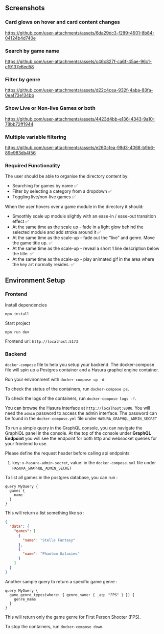 ## Screenshots

### Card glows on hover and card content changes



https://github.com/user-attachments/assets/6da29dc3-f289-4901-8b84-04124b4d740e


### Search by game name


https://github.com/user-attachments/assets/c46c827f-ca6f-45ae-96c1-cf9137e6ed58


### Filter by genre


https://github.com/user-attachments/assets/d22c4cea-932f-4aba-83fa-0eaf73e134bb


### Show Live or Non-live Games or both


https://github.com/user-attachments/assets/4423d4bb-e136-4343-9a10-78bb72ff1944


### Multiple variable filtering


https://github.com/user-attachments/assets/e260cfea-98d3-4068-b9b6-89e983db4f56


### Required Functionality

The user should be able to organise the directory content by:

- Searching for games by name ✅
- Filter by selecting a category from a dropdown ✅
- Toggling live/non-live games ✅

When the user hovers over a game module in the directory it should:

- Smoothly scale up module slightly with an ease-in / ease-out transition effect ✅
- At the same time as the scale up - fade in a light glow behind the selected module and add stroke around it ✅
- At the same time as the scale-up - fade out the “live” and genre. Move the game title up. ✅
- At the same time as the scale-up - reveal a short 1 line description below the title. ✅
- At the same time as the scale-up - play animated gif in the area where the key art normally resides. ✅

## Environment Setup

### Frontend

Install dependencies

`npm install`

Start project

`npm run dev`

Frontend url: `http://localhost:5173`

### Backend

`docker-compose` file to help you setup your backend. The docker-compose file will spin up a Postgres container and a Hasura graphql engine container.

Run your environment with `docker-compose up -d`.

To check the status of the containers, run `docker-compose ps`.

To check the logs of the containers, run `docker-compose logs -f`.

You can browse the Hasura interface at `http://localhost:8080`. You will need the `admin` password to access the admin interface. The password can be found in the `docker-compose.yml` file under `HASURA_GRAPHQL_ADMIN_SECRET`

To run a simple query in the GraphQL console, you can navigate the GraphiQL panel in the console. At the top of the console under **GraphQL Endpoint** you will see the endpoint for both http and websocket queries for your frontend to use.

Please define the request header before calling api endpoints

1. key: `x-hasura-admin-secret`, value: in the `docker-compose.yml` file under `HASURA_GRAPHQL_ADMIN_SECRET`

To list all games in the postgres database, you can run :

```gql
query MyQuery {
  games {
    name
  }
}
```

This will return a list something like so :

```json
{
  "data": {
    "games": [
      {
        "name": "Stella Fantasy"
      },
      {
        "name": "Phantom Galaxies"
      }
    ]
  }
}
```

Another sample query to return a specific game genre :

```gql
query MyQuery {
  game_genre_types(where: { genre_name: { _eq: "FPS" } }) {
    genre_name
  }
}
```

This will return only the game genre for First Person Shooter (FPS).

To stop the containers, run `docker-compose down`.
